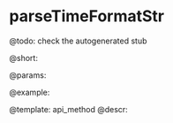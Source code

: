 parseTimeFormatStr
=============


@todo:
	check the autogenerated stub

@short:
	

@params:





@example:

@template:	api_method
@descr:

